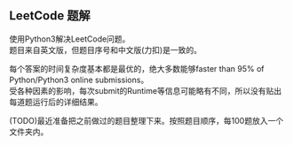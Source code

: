 ## LeetCode 题解 
使用Python3解决LeetCode问题。  
题目来自英文版，但题目序号和中文版(力扣)是一致的。

每个答案的时间复杂度基本都是最优的，绝大多数能够faster than 95% of Python/Python3 online submissions。  
受各种因素的影响，每次submit的Runtime等信息可能略有不同，所以没有贴出每道题运行后的详细结果。

(TODO)最近准备把之前做过的题目整理下来。按照题目顺序，每100题放入一个文件夹内。

